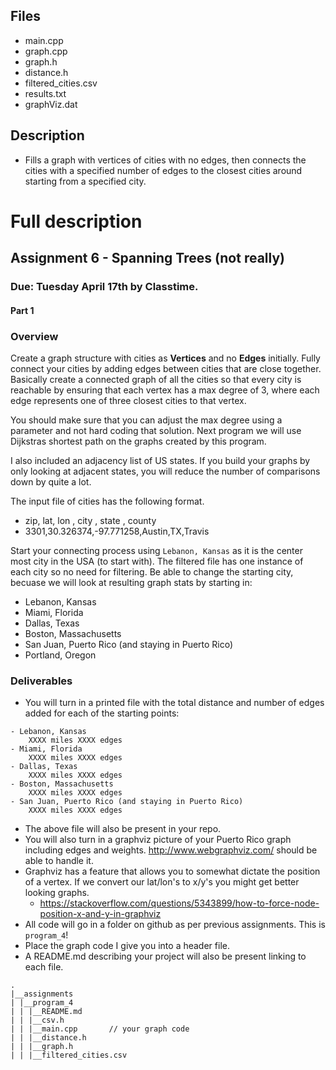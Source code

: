 ## Files
  * main.cpp
  * graph.cpp
  * graph.h
  * distance.h
  * filtered_cities.csv
  * results.txt
  * graphViz.dat
## Description
* Fills a graph with vertices of cities with no edges, then connects the cities with a specified number of edges to the closest cities around starting from a specified city.


# Full description
## Assignment 6 - Spanning Trees (not really)
### Due: Tuesday April 17th by Classtime.

#### Part 1

### Overview



Create a graph structure with cities as __Vertices__ and no __Edges__ initially. Fully connect your cities by adding edges between cities that are close together. Basically create a connected graph of all the cities so that every city is reachable by ensuring that each vertex has a max degree of 3, where each edge represents one of three closest cities to that vertex.

You should make sure that you can adjust the max degree using a parameter and not hard coding that solution. Next program we will use Dijkstras shortest path on the graphs created by this program.

I also included an adjacency list of US states. If you build your graphs by only looking at adjacent states, you will reduce the number of comparisons down by quite a lot. 

The input file of cities has the following format.

- zip, lat, lon , city , state , county
- 3301,30.326374,-97.771258,Austin,TX,Travis

Start your connecting process using `Lebanon, Kansas` as it is the center most city in the USA (to start with). The filtered file has one instance of each city so no need for filtering. Be able to change the starting city, becuase we will look at resulting graph stats by starting in:

- Lebanon, Kansas
- Miami, Florida
- Dallas, Texas
- Boston, Massachusetts
- San Juan, Puerto Rico (and staying in Puerto Rico)
- Portland, Oregon

### Deliverables

- You will turn in a printed file with the total distance and number of edges added for each of the starting points:

```
- Lebanon, Kansas 
    XXXX miles XXXX edges
- Miami, Florida
    XXXX miles XXXX edges
- Dallas, Texas
    XXXX miles XXXX edges
- Boston, Massachusetts
    XXXX miles XXXX edges
- San Juan, Puerto Rico (and staying in Puerto Rico)
    XXXX miles XXXX edges
```

- The above file will also be present in your repo.
- You will also turn in a graphviz picture of your Puerto Rico graph including edges and weights. http://www.webgraphviz.com/ should be able to handle it.
- Graphviz has a feature that allows you to somewhat dictate the position of a vertex. If we convert our lat/lon's to x/y's you might get better looking graphs.
    - https://stackoverflow.com/questions/5343899/how-to-force-node-position-x-and-y-in-graphviz
- All code will go in a folder on github as per previous assignments. This is `program_4`!
- Place the graph code I give you into a header file. 
- A README.md describing your project will also be present linking to each file.

```
.
|__assignments
| |__program_4
| | |__README.md
| | |__csv.h
| | |__main.cpp       // your graph code
| | |__distance.h
| | |__graph.h
| | |__filtered_cities.csv
```
